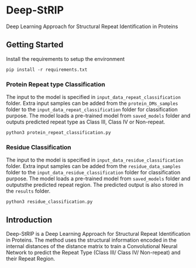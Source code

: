 # Deep-StRIP
Deep Learning Approach for Structural Repeat Identification in Proteins

## Getting Started

Install the requirements to setup the environment 
```
pip install -r requirements.txt
```
### Protein Repeat type Classification
The input to the model is specified in ```input_data_repeat_classification``` folder. Extra input samples can be added from the  ```protein_DMs_samples``` folder to the ```input_data_repeat_classification``` folder for classification purpose. The model loads a pre-trained model from ```saved_models``` folder and outputs predicted repeat type as Class III, Class IV or Non-repeat.

```
python3 protein_repeat_classification.py
```

### Residue Classification
The input to the model is specified in ```input_data_residue_classification``` folder. Extra input samples can be added from the  ```residue_data_samples``` folder to the ```input_data_residue_classification``` folder for classification purpose. The model loads a pre-trained model from ```saved_models``` folder and outputsthe predicted repeat region. The predicted output is also stored in the ```results``` folder.

```
python3 residue_classification.py
```

## Introduction
Deep-StRIP is a Deep Learning Approach for Structural Repeat Identification in Proteins. The method uses the structural information encoded in the internal distances of the distance matrix to train a Convolutional Neural Network to predict the Repeat Type (Class III/ Class IV/ Non-repeat) and their Repeat Region.
